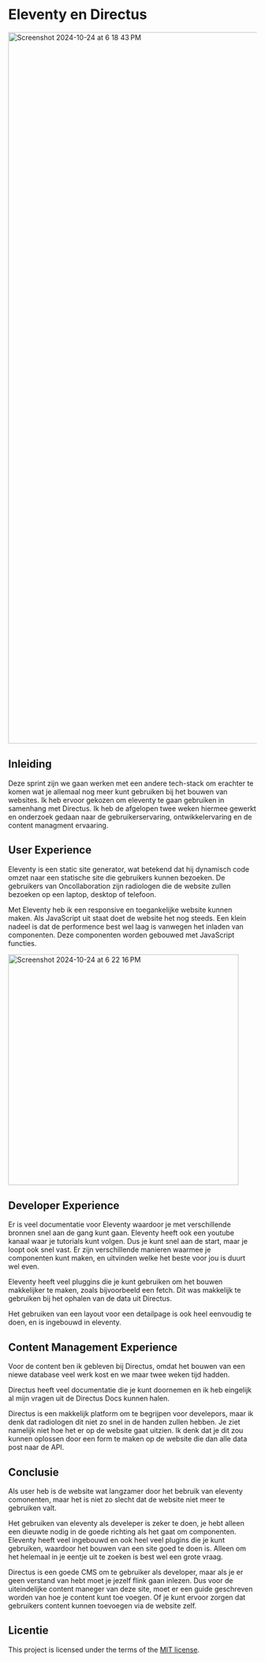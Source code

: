 # Eleventy en Directus
<img width="1440" alt="Screenshot 2024-10-24 at 6 18 43 PM" src="https://github.com/user-attachments/assets/f5f90ede-2545-4a05-b889-e1259db32744">

## Inleiding
Deze sprint zijn we gaan werken met een andere tech-stack om erachter te komen wat je allemaal nog meer kunt gebruiken bij het bouwen van websites. Ik heb ervoor gekozen om eleventy te gaan gebruiken in samenhang met Directus. Ik heb de afgelopen twee weken hiermee gewerkt en onderzoek gedaan naar de gebruikerservaring, ontwikkelervaring en de content managment ervaaring.

## User Experience
Eleventy is een static site generator, wat betekend dat hij dynamisch code omzet naar een statische site die gebruikers kunnen bezoeken. De gebruikers van Oncollaboration zijn radiologen die de website zullen bezoeken op een laptop, desktop of telefoon.

Met Eleventy heb ik een responsive en toegankelijke website kunnen maken. Als JavaScript uit staat doet de website het nog steeds. Een klein nadeel is dat de performence best wel laag is vanwegen het inladen van componenten. Deze componenten worden gebouwed met JavaScript functies.

<img width="467" alt="Screenshot 2024-10-24 at 6 22 16 PM" src="https://github.com/user-attachments/assets/c4094a58-b31a-4377-a7d2-75a75bd66b63">

## Developer Experience
Er is veel documentatie voor Eleventy waardoor je met verschillende bronnen snel aan de gang kunt gaan. Eleventy heeft ook een youtube kanaal waar je tutorials kunt volgen. 
Dus je kunt snel aan de start, maar je loopt ook snel vast. Er zijn verschillende manieren waarmee je componenten kunt maken, en uitvinden welke het beste voor jou is duurt wel even.

Eleventy heeft veel pluggins die je kunt gebruiken om het bouwen makkelijker te maken, zoals bijvoorbeeld een fetch. Dit was makkelijk te gebruiken bij het ophalen van de data uit Directus. 

Het gebruiken van een layout voor een detailpage is ook heel eenvoudig te doen, en is ingebouwd in eleventy.


## Content Management Experience
Voor de content ben ik gebleven bij Directus, omdat het bouwen van een niewe database veel werk kost en we maar twee weken tijd hadden. 

Directus heeft veel documentatie die je kunt doornemen en ik heb eingelijk al mijn vragen uit de Directus Docs kunnen halen. 

Directus is een makkelijk platform om te begrijpen voor develepors, maar ik denk dat radiologen dit niet zo snel in de handen zullen hebben. Je ziet namelijk niet hoe het er op de website gaat uitzien. Ik denk dat je dit zou kunnen oplossen door een form te maken op de website die dan alle data post naar de API. 

## Conclusie
Als user heb is de website wat langzamer door het bebruik van eleventy comonenten, maar het is niet zo slecht dat de website niet meer te gebruiken valt.

Het gebruiken van eleventy als develeper is zeker te doen, je hebt alleen een dieuwte nodig in de goede richting als het gaat om componenten. Eleventy heeft veel ingebouwd en ook heel veel plugins die je kunt gebruiken, waardoor het bouwen van een site goed te doen is. Alleen om het helemaal in je eentje uit te zoeken is best wel een grote vraag. 

Directus is een goede CMS om te gebruiker als developer, maar als je er geen verstand van hebt moet je jezelf flink gaan inlezen. Dus voor de uiteindelijke content maneger van deze site, moet er een guide geschreven worden van hoe je content kunt toe voegen. Of je kunt ervoor zorgen dat gebruikers content kunnen toevoegen via de website zelf.

## Licentie

This project is licensed under the terms of the [MIT license](./LICENSE).

